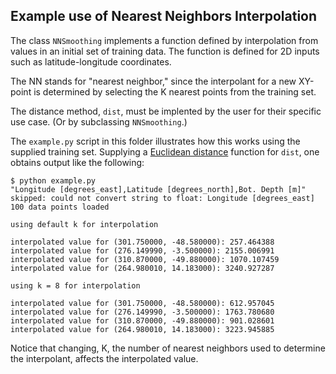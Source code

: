 Example use of Nearest Neighbors Interpolation
----------------------------------------------

The class `NNSmoothing` implements a function defined by interpolation from
values in an initial set of training data. The function is defined for 2D
inputs such as latitude-longitude coordinates.

The NN stands for "nearest neighbor," since the interpolant for a new XY-point
is determined by selecting the K nearest points from the training set.

The distance method, `dist`, must be implented by the user for their specific
use case. (Or by subclassing `NNSmoothing`.)

The `example.py` script in this folder illustrates how this works using the
supplied training set. Supplying a
[Euclidean distance](http://en.wikipedia.org/wiki/Euclidean_distance)
function for `dist`, one obtains output like the following:

    $ python example.py
    "Longitude [degrees_east],Latitude [degrees_north],Bot. Depth [m]" skipped: could not convert string to float: Longitude [degrees_east]
    100 data points loaded

    using default k for interpolation

    interpolated value for (301.750000, -48.580000): 257.464388
    interpolated value for (276.149990, -3.500000): 2155.006991
    interpolated value for (310.870000, -49.880000): 1070.107459
    interpolated value for (264.980010, 14.183000): 3240.927287

    using k = 8 for interpolation

    interpolated value for (301.750000, -48.580000): 612.957045
    interpolated value for (276.149990, -3.500000): 1763.780680
    interpolated value for (310.870000, -49.880000): 901.028601
    interpolated value for (264.980010, 14.183000): 3223.945885


Notice that changing, K, the number of nearest neighbors used to determine
the interpolant, affects the interpolated value.
